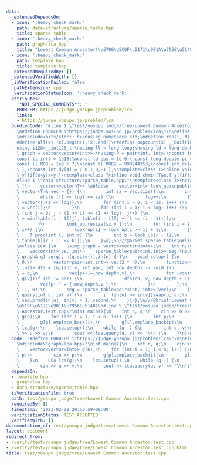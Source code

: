 ```yaml
---
data:
  _extendedDependsOn:
  - icon: ':heavy_check_mark:'
    path: data-structure/sparse_table.hpp
    title: sparse table
  - icon: ':heavy_check_mark:'
    path: graph/lca.hpp
    title: "Lowest Common Ancestor(\u6700\u5C0F\u5171\u901A\u7956\u5148)"
  - icon: ':heavy_check_mark:'
    path: template.hpp
    title: template.hpp
  _extendedRequiredBy: []
  _extendedVerifiedWith: []
  _isVerificationFailed: false
  _pathExtension: cpp
  _verificationStatusIcon: ':heavy_check_mark:'
  attributes:
    '*NOT_SPECIAL_COMMENTS*': ''
    PROBLEM: https://judge.yosupo.jp/problem/lca
    links:
    - https://judge.yosupo.jp/problem/lca
  bundledCode: "#line 1 \"test/yosupo judge/tree/Lowest Common Ancestor.test.cpp\"\
    \n#define PROBLEM \"https://judge.yosupo.jp/problem/lca\"\n\n#line 2 \"template.hpp\"\
    \n#include<bits/stdc++.h>\nusing namespace std;\n#define rep(i, N)  for(int i=0;i<(N);i++)\n\
    #define all(x) (x).begin(),(x).end()\n#define popcount(x) __builtin_popcount(x)\n\
    using i128=__int128_t;\nusing ll = long long;\nusing ld = long double;\nusing\
    \ graph = vector<vector<int>>;\nusing P = pair<int, int>;\nconst int inf = 1e9;\n\
    const ll infl = 1e18;\nconst ld eps = 1e-6;\nconst long double pi = acos(-1);\n\
    const ll MOD = 1e9 + 7;\nconst ll MOD2 = 998244353;\nconst int dx[4] = { 1,0,-1,0\
    \ };\nconst int dy[4] = { 0,1,0,-1 };\ntemplate<class T>inline void chmax(T&x,T\
    \ y){if(x<y)x=y;}\ntemplate<class T>inline void chmin(T&x,T y){if(x>y)x=y;}\n\
    #line 1 \"data-structure/sparse_table.hpp\"\ntemplate<class T>\nclass sparse_table\
    \ {\n    vector<vector<T>> table;\n    vector<int> look_up;\npublic:\n    sparse_table(const\
    \ vector<T>& vec = {}) {\n        int sz = vec.size();\n        int log = 0;\n\
    \        while ((1 << log) <= sz) {\n            log++;\n        }\n        table.assign(log,\
    \ vector<T>(1 << log));\n        for (int i = 0; i < sz; i++) {\n            table[0][i]\
    \ = vec[i];\n        }\n        for (int i = 1; i < log; i++) {\n            for\
    \ (int j = 0; j + (1 << i) <= (1 << log); j++) {\n                table[i][j]\
    \ = min(table[i - 1][j], table[i - 1][j + (1 << (i - 1))]);\n            }\n \
    \       }\n        look_up.resize(sz + 1);\n        for (int i = 2; i < look_up.size();\
    \ i++) {\n            look_up[i] = look_up[i >> 1] + 1;\n        }\n    }\n\n\
    \    T prod(int l, int r) {\n        int b = look_up[r - l];\n        return min(table[b][l],\
    \ table[b][r - (1 << b)]);\n    }\n};\n///@brief sparse table\n#line 3 \"graph/lca.hpp\"\
    \nclass LCA {\n    using graph = vector<vector<int>>;\n    int n;\n    graph g;\n\
    \    vector<int> vs, in;\n    sparse_table<pair<int,int>> seg;\npublic:\n    LCA(const\
    \ graph& g) :g(g), n(g.size()),in(n) { }\n    void setup() {\n        int p =\
    \ 0;\n        vector<pair<int,int>> vec(2 * n);\n        function<void(int, int,\
    \ int)> dfs = [&](int v, int par, int now_depth) -> void {\n            in[v]\
    \ = p;\n            vec[p++]={now_depth,v};\n            for (const auto& ch :\
    \ g[v])if (ch != par) {\n                dfs(ch, v, now_depth + 1);\n        \
    \        vec[p++] = { now_depth,v };\n            }\n        };\n        dfs(0,\
    \ -1, 0);\n        seg = sparse_table<pair<int, int>>(vec);\n    }\n\n    int\
    \ query(int u, int v) {\n        if (in[u] >= in[v])swap(u, v);\n        return\
    \ seg.prod(in[u], in[v] + 1).second;\n    }\n};\n///@brief Lowest Common Ancestor(\u6700\
    \u5C0F\u5171\u901A\u7956\u5148)\n#line 5 \"test/yosupo judge/tree/Lowest Common\
    \ Ancestor.test.cpp\"\nint main(){\n    int n, q;\n    cin >> n >> q;\n    vector<vector<int>>\
    \ g(n);\n    for (int i = 1; i < n; i++) {\n        int p;\n        cin >> p;\n\
    \        g[p].emplace_back(i);\n        g[i].emplace_back(p);\n    }\n    LCA\
    \ lca(g);\n    lca.setup();\n    while (q--) {\n        int u, v;\n        cin\
    \ >> u >> v;\n        cout << lca.query(u, v) << '\\n';\n    }\n}\n"
  code: "#define PROBLEM \"https://judge.yosupo.jp/problem/lca\"\n\n#include\"template.hpp\"\
    \n#include\"graph/lca.hpp\"\nint main(){\n    int n, q;\n    cin >> n >> q;\n\
    \    vector<vector<int>> g(n);\n    for (int i = 1; i < n; i++) {\n        int\
    \ p;\n        cin >> p;\n        g[p].emplace_back(i);\n        g[i].emplace_back(p);\n\
    \    }\n    LCA lca(g);\n    lca.setup();\n    while (q--) {\n        int u, v;\n\
    \        cin >> u >> v;\n        cout << lca.query(u, v) << '\\n';\n    }\n}"
  dependsOn:
  - template.hpp
  - graph/lca.hpp
  - data-structure/sparse_table.hpp
  isVerificationFile: true
  path: test/yosupo judge/tree/Lowest Common Ancestor.test.cpp
  requiredBy: []
  timestamp: '2023-02-28 20:50:59+09:00'
  verificationStatus: TEST_ACCEPTED
  verifiedWith: []
documentation_of: test/yosupo judge/tree/Lowest Common Ancestor.test.cpp
layout: document
redirect_from:
- /verify/test/yosupo judge/tree/Lowest Common Ancestor.test.cpp
- /verify/test/yosupo judge/tree/Lowest Common Ancestor.test.cpp.html
title: test/yosupo judge/tree/Lowest Common Ancestor.test.cpp
---
```

